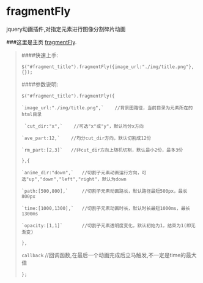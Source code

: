 # fragmentFly
jquery动画插件,对指定元素进行图像分割碎片动画

###这里是主页 [fragmentFly](http://example.com/"碎片飞行动画").

>####快速上手:
>
>  `$("#fragment_title").fragmentFly({image_url:"./img/title.png"},{});`
>
>####参数说明:
>
>  `$("#fragment_title").fragmentFly({`
>
>     `image_url:"./img/title.png",`    //背景图路径，当前目录为元素所在的html目录
>
>      `cut_dir:"x",`    //可选"x"或"y"，默认均分x方向
>
>     `ave_part:12,`    //均分cut_dir方向，默认切割成12份
>
>     `rm_part:[2,3]`   //非cut_dir方向上随机切割，默认最小2份，最多3份 
>
>  `},{`
>
>     `anime_dir:"down",`   //切割子元素动画运行方向，可选"up","down","left","right"，默认为down
>
>     `path:[500,800],`     //切割子元素动画路长，默认路径最短500px，最长800px
>
>     `time:[1000,1300],`   //切割子元素动画时长，默认时长最短1000ms，最长1300ms
>
>     `opacity:[1,1]`       //切割子元素透明度变化，默认初始为1，结束为1(即无渐变)
>
>  `},`
>
>    `callback`    //回调函数,在最后一个动画完成后立马触发,不一定是time的最大值
>
>  `};`
